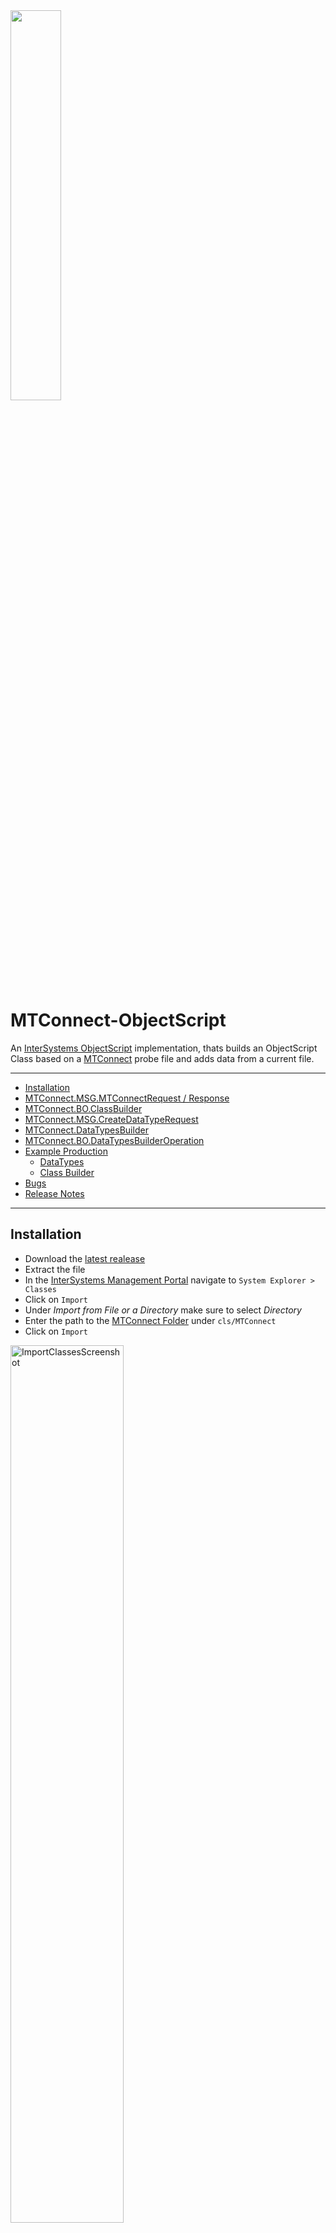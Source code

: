 <img src = "resources/InterSystemsXMtConnect.png" width = "40%"/>

# MTConnect-ObjectScript

An [InterSystems ObjectScript](https://docs.intersystems.com/irislatest/csp/docbook/DocBook.UI.Page.cls?KEY=GCOS_INTRO) implementation, thats builds an ObjectScript Class based on a [MTConnect](https://www.mtconnect.org/) probe file and adds data from a current file.

---

* [Installation](#installation)
* [MTConnect.MSG.MTConnectRequest / Response](#mtconnectmsgmtconnectrequest--response)
* [MTConnect.BO.ClassBuilder](#mtconnectboclassbuilder)
* [MTConnect.MSG.CreateDataTypeRequest](#mtconnectmsgcreatedatatyperequest)
* [MTConnect.DataTypesBuilder](#mtconnectdatatypesbuilder)
* [MTConnect.BO.DataTypesBuilderOperation](#mtconnectbodatatypesbuilderoperation)
* [Example Production](#example-production)
  * [DataTypes](#datatypes)
  * [Class Builder](#class-builder)
* [Bugs](#bugs)
* [Release Notes](#release-notes)

---

## Installation

* Download the [latest realease](https://github.com/phil1436/MTConnect-ObjectScript/releases/latest)
* Extract the file
* In the [InterSystems Management Portal](https://docs.intersystems.com/irislatest/csp/docbook/DocBook.UI.Page.cls?KEY=GSA_USING_PORTAL) navigate to `System Explorer > Classes`
* Click on `Import`
* Under *Import from File or a Directory* make sure to select *Directory*
* Enter the path to the [MTConnect Folder](cls/MTConnect) under `cls/MTConnect`
* Click on `Import`

<img src="resources/ImportClassesScreenshot.png" title ="ImportClassesScreenshot" width = "60%"/>

---

## [MTConnect.MSG.MTConnectRequest](cls/MTConnect/MSG/MTConnectRequest.cls) / [Response](cls/MTConnect/MSG/MTConnectResponse.cls)

* `probe`: Holds the data from the probe file.
* `probeFromFile`: When enabled the probe property contains an absolute path to the probe file. When disabled the probe property contains the probe file as a string.
* `current`: Holds the data from the current file.
* `currentToFile`: When enabled the current property contains an absolute path to the current file. When disabled the current property contains the current file as a string.
* `recievedLine`(optional): Holds a received string. (Used for *cleardata*)
* `className`(will be set): The complete class name of the generated class.

---

## [MTConnect.BO.ClassBuilder](cls/MTConnect/BO/ClassBuilder.cls)

A Business Operation, that builts an ObjectScript class based on a MTConnect probe file. After the class is successfully generated, the operation inserts data from a MTConnect current file.

### Request

[MTConnect.MSG.MTConnectRequest](cls/MTConnect/MSG/MTConnectRequest.cls)

### Response

[MTConnect.MSG.MTConnectResponse](cls/MTConnect/MSG/MTConnectResponse.cls)

### Settings

#### MTConnect

* `PackageName`: The package where the class will be generated in.
* `suffixClass`: A suffix for the class name.
* `Kind`: *ID* or *Name*. Sets from which attributes the class will be build.
* `ClearData`: When enabled deletes all data, when a `***CL***` message is received.
* `SuperClasses`: Define comma seperated superclasses for the class.

#### MTConnectDataTypes

* `GenerateDataTypes`: When enabled the MTConnect Datatypes will be generated automatically.
* `DataTypesPackage`: The package where the MTConnect datatypes exists or will be generated in.
* `GenerateIsValid`: When enabled generates a IsValid Method for the datatypes
* `GenerateNormalize`: When enabled generates a Normalize Method for the datatypes
* `GenerateLogicalToDisplay`: When enabled generates a LogicalToDisplay Method for the datatypes
* `GenerateDisplayToLogical`: When enabled generates a DisplayToLogical Method for the datatypes

#### LOG

* `Log`: When enabled all changes will be written to a log file.
* `LogFile`: An absolute path to the log file.

---

## [MTConnect.MSG.CreateDataTypeRequest](cls/MTConnect/MSG/CreateDataTypeRequest.cls)

* `Name`: The name of the datatype.
* `Unit`: The unit to display the datatype with.
* `DataType`: The underlying ObjectScript type (Currently only works with *%String*, *%Integer* and *%Double*).
* `AllowedStringValues`: Comma separated list for the allowed values. If left empty all values will be allowed. (only used when `DataType` is *%String*)
* `AllowedNumericMaxValue`: The maximum value that is allowed. If left empty all values will be allowed. (only used when `DataType` is *%Double* or *%Integer*)
* `AllowedNumericMinValue`: The minimum value that is allowed. If left empty all values will be allowed. (only used when `DataType` is *%Double* or *%Integer*)

---

## [MTConnect.DataTypesBuilder](cls/MTConnect/DataTypesBuilder.cls)

Builds MTConnect Datatypes based on a [MTConnect.MSG.CreateDataTypeRequest](cls/MTConnect/MSG/CreateDataTypeRequest.cls).

### Execute Method

* `pRequest`: The [MTConnect.MSG.CreateDataTypeRequest](cls/MTConnect/MSG/CreateDataTypeRequest.cls)
* `pPackage`: The package name to store the datatypes (Default is *MTConnect.DataTypes*)
* `pGenerateIsValid`: If enabled generates the *IsValid* method for the datatype (enabled by default)
* `pGenerateNormalize`: If enabled generates the *Normalize* method for the datatype (enabled by default)
* `pGenerateDisplayToLogical`: If enabled generates the *DisplayToLogical* method for the datatype (enabled by default)
* `pGenerateLogicalToDisplay`: If enabled generates the *LogicalToDisplay* method for the datatype (enabled by default)

---

## [MTConnect.BO.DataTypesBuilderOperation](cls/MTConnect/BO/DataTypesBuilderOperation.cls)

A Business Operation to build MTConnect Datatypes based on a [MTConnect.MSG.CreateDataTypeRequest](cls/MTConnect/MSG/CreateDataTypeRequest.cls).

### Request

[MTConnect.MSG.CreateDataTypeRequest](cls\MTConnect\MSG\CreateDataTypeRequest.cls)

### Response

[Ens.StringResponse](https://docs.intersystems.com/irislatest/csp/documatic/%25CSP.Documatic.cls?LIBRARY=ENSLIB&CLASSNAME=Ens.StringResponse)

### Settings

#### DataType

* `Package`: The package name to store the datatypes (Default is *MTConnect.DataTypes*)
* `IsValid`: If enabled generates the *IsValid* method for the datatype
* `Normalize`: If enabled generates the *Normalize* method for the datatype
* `DisplayToLogical`: If enabled generates the *DisplayToLogical* method for the datatype
* `LogicalToDisplay`: If enabled generates the *LogicalToDisplay* method for the datatype

> Tip: Hava a look at [MTConnect.DataTypes](cls/MTConnect/DataTypes) for some default MTConnect DataTypes.

---

## [Example Production](cls/MTConnect/ExampleProduction)

A simple [Production](cls/MTConnect/ExampleProduction/Production.cls) to show the usage of the [DataTypesBuilder Operation](cls/MTConnect/BO/DataTypesBuilderOperation.cls) and the [ClassBuilder Operation](cls/MTConnect/BO/ClassBuilder.cls).

How to open and start the Production:

* In the InterSystems Management Portal navigate to `Interoperabilty > Configure > Production > Go`
* Click on `Production Settings`
* Navigate to `Actions > Open`
* Choose `MTConnect > ExampleProduction > Production > Go`
* Click on `Start`

### DataTypes

An example for how to use the [DataTypesBuilder Operation](cls/MTConnect/BO/DataTypesBuilderOperation.cls) to create MTConnect DataTypes.

* From the *category* dropdown menu choose `DataTypes`
* Choose the `DataTypes Process`
* Navigate to `Actions > Test`
* From the *Request Type* dropdown menu choose `Ens.StringRequest`
  * Type in the `StringValue` field *String* to generate a String MTConnect DataType
  **OR**
  * Type in the `StringValue` field *Double* to generate a Double MTConnect DataType
  **OR**
  * Type in the `StringValue` field *Inetger* to generate a Integer MTConnect DataType
* Click on `Invoke Testing Service`
* You can follow the *Visual Trace* to see how the DataType was created
* You will find the DataTypes under `MTConnect.ExampleProduction.DataTypes`

![resources/ExampleProductionDataTypesDemo](resources/ExampleProductionDataTypesDemo.gif)

### Class Builder

An example for how to use the [ClassBuilder Operation](cls/MTConnect/BO/ClassBuilder.cls) to create MTConnect Class from a MTConnect [Probe](http://mtconnect.mazakcorp.com:5609/probe) and [Current](http://mtconnect.mazakcorp.com:5609/current) file.

* From the *category* dropdown menu choose `Class Builder`
* Choose the `Class Builder Process`
* Navigate to `Actions > Test`
* From the *Request Type* dropdown menu choose `Ens.Request`
* Click on `Invoke Testing Service`
* You can follow the *Visual Trace* to see how the MTConnect Class was created
* You will find the MTConnect Class under `MTConnect.ExampleProduction.BuiltClasses`
* The Operation will also generate MTConnect DataTypes based on the files. You can find them under `MTConnect.ExampleProduction.DataTypes`

![resources/ExampleProductionClassBuilderDemo](resources/ExampleProductionClassBuilderDemo.gif)

---

## Bugs

* *no known bugs*

---

## [Release Notes](https://github.com/phil1436/MTConnect-ObjectScript/blob/master/CHANGELOG.md)

### [v0.0.3](https://github.com/phil1436/MTConnect-ObjectScript/tree/0.0.3)

### [v0.0.2](https://github.com/phil1436/MTConnect-ObjectScript/tree/0.0.2) ⚠️**BROKEN**⚠️

### [v0.0.1](https://github.com/phil1436/MTConnect-ObjectScript/tree/0.0.1)

---

by Jannis S. & Philipp B.

powered by [InterSystems](https://www.intersystems.com/).

*This application is **not** supported by InterSystems Corporation.*

